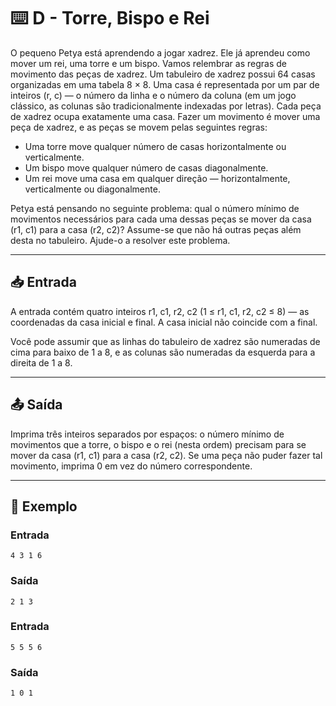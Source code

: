 # ⌨️ D - Torre, Bispo e Rei

O pequeno Petya está aprendendo a jogar xadrez. Ele já aprendeu como mover um rei, uma torre e um bispo. Vamos relembrar as regras de movimento das peças de xadrez. Um tabuleiro de xadrez possui 64 casas organizadas em uma tabela 8 × 8. Uma casa é representada por um par de inteiros (r, c) — o número da linha e o número da coluna (em um jogo clássico, as colunas são tradicionalmente indexadas por letras). Cada peça de xadrez ocupa exatamente uma casa. Fazer um movimento é mover uma peça de xadrez, e as peças se movem pelas seguintes regras:

- Uma torre move qualquer número de casas horizontalmente ou verticalmente.
- Um bispo move qualquer número de casas diagonalmente.
- Um rei move uma casa em qualquer direção — horizontalmente, verticalmente ou diagonalmente.

Petya está pensando no seguinte problema: qual o número mínimo de movimentos necessários para cada uma dessas peças se mover da casa (r1, c1) para a casa (r2, c2)? Assume-se que não há outras peças além desta no tabuleiro. Ajude-o a resolver este problema.

---

## 📥 Entrada

A entrada contém quatro inteiros r1, c1, r2, c2 (1 ≤ r1, c1, r2, c2 ≤ 8) — as coordenadas da casa inicial e final. A casa inicial não coincide com a final.

Você pode assumir que as linhas do tabuleiro de xadrez são numeradas de cima para baixo de 1 a 8, e as colunas são numeradas da esquerda para a direita de 1 a 8.

---

## 📤 Saída

Imprima três inteiros separados por espaços: o número mínimo de movimentos que a torre, o bispo e o rei (nesta ordem) precisam para se mover da casa (r1, c1) para a casa (r2, c2). Se uma peça não puder fazer tal movimento, imprima 0 em vez do número correspondente.

---

## 🧪 Exemplo

### Entrada

```
4 3 1 6
```

### Saída

```
2 1 3
```

### Entrada

```
5 5 5 6
```

### Saída

```
1 0 1
```
